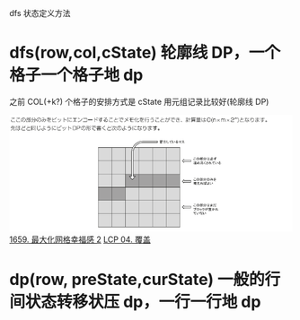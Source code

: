 dfs 状态定义方法

# dfs(row,col,cState) 轮廓线 DP，一个格子一个格子地 dp

之前 COL(+k?) 个格子的安排方式是 cState 用元组记录比较好(轮廓线 DP)

![1656041130719](image/note/1656041130719.png)
[1659. 最大化网格幸福感 2](1659.%20%E6%9C%80%E5%A4%A7%E5%8C%96%E7%BD%91%E6%A0%BC%E5%B9%B8%E7%A6%8F%E6%84%9F2.py)
[LCP 04. 覆盖](LCP%2004.%20%E8%A6%86%E7%9B%96.py)

# dp(row, preState,curState) 一般的行间状态转移状压 dp，一行一行地 dp
